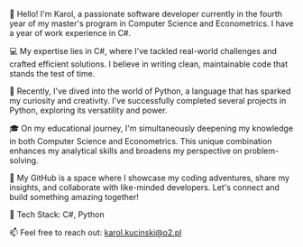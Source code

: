 👋 Hello! I'm Karol, a passionate software developer currently in the fourth year of my master's program in Computer Science and Econometrics.
I have a year of work experience in C#.

💻 My expertise lies in C#, where I've tackled real-world challenges and crafted efficient solutions. I believe in writing clean, maintainable code that stands the test of time.

🐍 Recently, I've dived into the world of Python, a language that has sparked my curiosity and creativity.
    I've successfully completed several projects in Python, exploring its versatility and power.

🎓 On my educational journey, I'm simultaneously deepening my knowledge in both Computer Science and Econometrics. 
    This unique combination enhances my analytical skills and broadens my perspective on problem-solving.

🚀 My GitHub is a space where I showcase my coding adventures, share my insights, and collaborate with like-minded developers.
    Let's connect and build something amazing together!

🔧 Tech Stack: C#, Python

📫 Feel free to reach out: karol.kucinski@o2.pl
